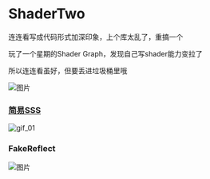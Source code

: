 # ShaderTwo

连连看写成代码形式加深印象，上个库太乱了，重搞一个

玩了一个星期的Shader Graph，发现自己写shader能力变拉了

所以连连看虽好，但要丢进垃圾桶里哦

![图片](https://user-images.githubusercontent.com/50166070/159422407-f43d457b-81f6-4664-93cf-10feeea81481.png)


### [简易SSS](https://github.com/oneputatoT/ShaderTwo/tree/main/Assets/Shader/Lesson04)


![gif_01](https://user-images.githubusercontent.com/50166070/160222290-b4ce87c8-340e-4657-93c5-3edcdf690368.gif)


### FakeReflect

![图片](https://user-images.githubusercontent.com/50166070/160222130-44dc11cf-11a3-4a00-99e6-ed1e27b6b781.png)



